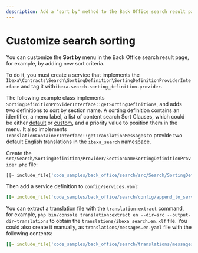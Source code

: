 ```yaml
---
description: Add a "sort by" method to the Back Office search result page.
---
```


# Customize search sorting

You can customize the **Sort by** menu in the Back Office search result page, for example, by adding new sort criteria.

To do it, you must create a service that implements the `Ibexa\Contracts\Search\SortingDefinition\SortingDefinitionProviderInterface` and tag it with`ibexa.search.sorting_definition.provider`.

The following example class implements `SortingDefinitionProviderInterface::getSortingDefinitions`, and adds two definitions to sort by section name.
A sorting definition contains an identifier, a menu label, a list of content search Sort Clauses, which could be either [default](sort_clause_reference.md#sort-clauses) or [custom](create_custom_sort_clause.md), and a priority value to position them in the menu.
It also implements `TranslationContainerInterface::getTranslationMessages` to provide two default English translations in the `ibexa_search` namespace.

Create the `src/Search/SortingDefinition/Provider/SectionNameSortingDefinitionProvider.php` file:

``` php hl_lines="22"
[[= include_file('code_samples/back_office/search/src/Search/SortingDefinition/Provider/SectionNameSortingDefinitionProvider.php') =]]
```

Then add a service definition to `config/services.yaml`:

``` yaml hl_lines="5"
[[= include_file('code_samples/back_office/search/config/append_to_services.yaml') =]]
```

You can extract a translation file with the `translation:extract` command, for example, `php bin/console translation:extract en --dir=src --output-dir=translations` to obtain the `translations/ibexa_search.en.xlf` file.
You could also create it manually, as `translations/messages.en.yaml` file with the following contents:

``` yaml
[[= include_file('code_samples/back_office/search/translations/messages.en.yaml') =]]
```
